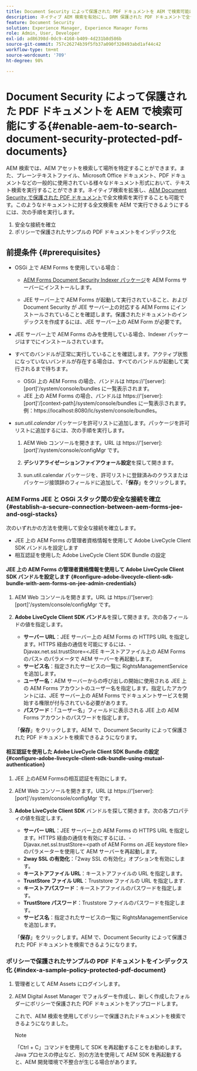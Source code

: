 ```yaml
---
title: Document Security によって保護された PDF ドキュメントを AEM で検索可能にする
description: ネイティブ AEM 検索を有効にし、DRM 保護された PDF ドキュメントで全テキストの検索を実行する方法について説明します。
feature: Document Security
solution: Experience Manager, Experience Manager Forms
role: Admin, User, Developer
exl-id: ad86398d-0dc9-4168-b409-4d231b8d586b
source-git-commit: 757c26274b39f5fb37a090f320493abd1af44c42
workflow-type: tm+mt
source-wordcount: '709'
ht-degree: 98%

---
```


# Document Security によって保護された PDF ドキュメントを AEM で検索可能にする{#enable-aem-to-search-document-security-protected-pdf-documents}

AEM 検索では、AEM アセットを検索して場所を特定することができます。また、プレーンテキストファイル、Microsoft Office ドキュメント、PDF ドキュメントなどの一般的に使用されている様々なドキュメント形式において、テキスト検索を実行することができます。ネイティブ検索を拡張し、[AEM Document Security で保護された PDF ドキュメント](../../forms/using/admin-help/document-security.md)で全文検索を実行することも可能です。このようなドキュメントに対する全文検索を AEM で実行できるようにするには、次の手順を実行します。

1. 安全な接続を確立
1. ポリシーで保護されたサンプルの PDF ドキュメントをインデックス化

## 前提条件 {#prerequisites}

* OSGi 上で AEM Forms を使用している場合：

   * [AEM Forms Document Security Indexer パッケージ](https://helpx.adobe.com/jp/aem-forms/kb/aem-forms-releases.html)を AEM Forms サーバーにインストールします。

   * JEE サーバー上で AEM Forms が起動して実行されていること、および Document Security が JEE サーバー上の対応する AEM Forms にインストールされていることを確認します。保護されたドキュメントのインデックスを作成するには、JEE サーバー上の AEM Form が必要です。

* JEE サーバー上で AEM Forms のみを使用している場合、Indexer パッケージはすでにインストールされています。
* すべてのバンドルが正常に実行していることを確認します。アクティブ状態になっていないバンドルが存在する場合は、すべてのバンドルが起動して実行されるまで待ちます。

   * OSGi 上の AEM Forms の場合、バンドルは https://&#39;[server]:[port]&#39;/system/console/bundles に一覧表示されます。
   * JEE 上の AEM Forms の場合、バンドルは https://&#39;[server]:[port]&#39;/[context-path]/system/console/bundles に一覧表示されます。例：https://localhost:8080/lc/system/console/bundles。

* *sun.util.calendar* パッケージを許可リストに追加します。パッケージを許可リストに追加するには、次の手順を実行します。

   1. AEM Web コンソールを開きます。URL は https://&#39;[server]:[port]&#39;/system/console/configMgr です。
   1. **デシリアライゼーションファイアウォール設定**&#x200B;を探して開きます。

   1. sun.util.calendar パッケージを、許可リストに登録済みのクラスまたはパッケージ接頭辞のフィールドに追加して、「**保存**」をクリックします。

### AEM Forms JEE と OSGi スタック間の安全な接続を確立 {#establish-a-secure-connection-between-aem-forms-jee-and-osgi-stacks}

次のいずれかの方法を使用して安全な接続を確立します。

* JEE 上の AEM Forms の管理者資格情報を使用して Adobe LiveCycle Client SDK バンドルを設定します
* 相互認証を使用した Adobe LiveCycle Client SDK Bundle の設定

#### JEE 上の AEM Forms の管理者資格情報を使用して Adobe LiveCycle Client SDK バンドルを設定します {#configure-adobe-livecycle-client-sdk-bundle-with-aem-forms-on-jee-admin-credentials}

1. AEM Web コンソールを開きます。URL は https://&#39;[server]:[port]&#39;/system/console/configMgr です。
1. **Adobe LiveCycle Client SDK バンドル**&#x200B;を探して開きます。次の各フィールドの値を指定します。

   * **サーバー URL**：JEE サーバー上の AEM Forms の HTTPS URL を指定します。HTTPS 経由の通信を可能にするには、-Djavax.net.ssl.trustStore=&lt;JEE キーストアファイル上の AEM Forms のパス> のパラメータで AEM サーバーを再起動します。
   * **サービス名**：指定されたサービスの一覧に RightsManagementService を追加します。
   * **ユーザー名**：AEM サーバーからの呼び出しの開始に使用される JEE 上の AEM Forms アカウントのユーザー名を指定します。指定したアカウントには、JEE サーバー上の AEM Forms でドキュメントサービスを開始する権限が付与されている必要があります。
   * **パスワード**：「ユーザー名」フィールドに表示される JEE 上の AEM Forms アカウントのパスワードを指定します。

   「**保存**」をクリックします。AEM で、Document Security によって保護された PDF ドキュメントを検索できるようになります。

#### 相互認証を使用した Adobe LiveCycle Client SDK Bundle の設定 {#configure-adobe-livecycle-client-sdk-bundle-using-mutual-authentication}

1. JEE 上のAEM Formsの相互認証を有効にします。
1. AEM Web コンソールを開きます。URL は https://&#39;[server]:[port]&#39;/system/console/configMgr です。
1. **Adobe LiveCycle Client SDK** バンドルを探して開きます。次の各プロパティの値を指定します。

   * **サーバー URL**：JEE サーバー上の AEM Forms の HTTPS URL を指定します。HTTPS 経由の通信を有効にするには、-Djavax.net.ssl.trustStore=&lt;path of AEM Forms on JEE keystore file> のパラメーターを使用して AEM サーバーを再起動します。
   * **2way SSL の有効化**：「2way SSL の有効化」オプションを有効にします。
   * **キーストアファイル URL**：キーストアファイルの URL を指定します。
   * **TrustStore ファイル URL**：Truststore ファイルの URL を指定します.
   * **キーストアパスワード**：キーストアファイルのパスワードを指定します。
   * **TrustStore パスワード**：Truststore ファイルのパスワードを指定します。
   * **サービス名**：指定されたサービスの一覧に RightsManagementService を追加します。

   「**保存**」をクリックします。AEM で、Document Security によって保護された PDF ドキュメントを検索できるようになります。

### ポリシーで保護されたサンプルの PDF ドキュメントをインデックス化 {#index-a-sample-policy-protected-pdf-document}

1. 管理者として AEM Assets にログインします。
1. AEM Digital Asset Manager でフォルダーを作成し、新しく作成したフォルダーにポリシーで保護された PDF ドキュメントをアップロードします。

   これで、AEM 検索を使用してポリシーで保護されたドキュメントを検索できるようになりました。

   >[!NOTE]
   >
   > 「Ctrl + C」コマンドを使用して SDK を再起動することをお勧めします。Java プロセスの停止など、別の方法を使用して AEM SDK を再起動すると、AEM 開発環境で不整合が生じる場合があります。
